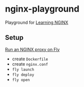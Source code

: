 # nginx-playground

Playground for [Learning NGINX](https://www.linkedin.com/learning/learning-nginx-17014605)

## Setup

[Run an NGINX proxy on Fly](https://fly.io/docs/app-guides/global-nginx-proxy/)

* create `Dockerfile`
* create `nginx.conf`
* `fly launch`
* `fly deploy`
* `fly open`
